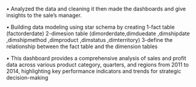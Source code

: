• Analyzed the data and cleaning it then made the dashboards and give 
insights to the sale’s manager. 

• Building data modeling using star schema by creating 
  1-fact table (factorderdate)
  2-dimesion table (dimorderdate,dimduedate ,dimshipdate ,dimshipmethod ,dimproduct ,dimstatus ,dimterritory)
  3-define the relationship between the fact table and the dimension tables

• This dashboard provides a comprehensive analysis of sales and profit data 
across various product category, quarters, and regions from 2011 to 2014, 
highlighting key performance indicators and trends for strategic decision-making 
